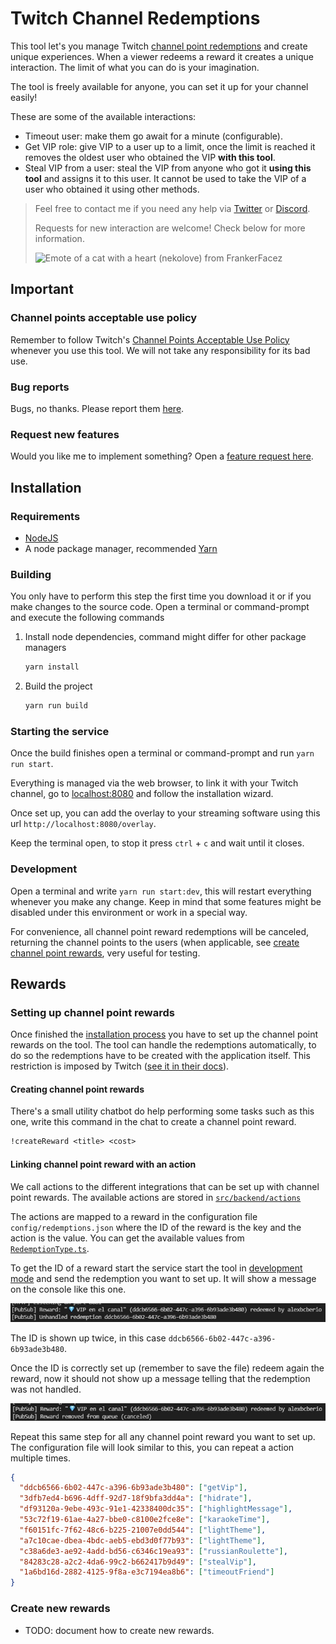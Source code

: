 # Twitch Channel Redemptions

This tool let's you manage Twitch [channel point redemptions](https://help.twitch.tv/s/article/channel-points-guide) and create unique experiences. When a viewer redeems a reward it creates a unique interaction. The limit of what you can do is your imagination.

The tool is freely available for anyone, you can set it up for your channel easily!

These are some of the available interactions:

- Timeout user: make them go await for a minute (configurable).
- Get VIP role: give VIP to a user up to a limit, once the limit is reached it removes the oldest user who obtained the VIP **with this tool**.
- Steal VIP from a user: steal the VIP from anyone who got it **using this tool** and assigns it to this user. It cannot be used to take the VIP of a user who obtained it using other methods.

> Feel free to contact me if you need any help via [Twitter](https://twitter.com/alexbcberio) or [Discord](https://discord.com/users/202915432175239169).
>
> Requests for new interaction are welcome! Check below for more information.
>
> ![Emote of a cat with a heart (nekolove) from FrankerFacez](https://cdn.frankerfacez.com/emote/244375/1)

## Important

### Channel points acceptable use policy

Remember to follow Twitch's [Channel Points Acceptable Use Policy](https://www.twitch.tv/p/en/legal/channel-points-acceptable-use-policy/) whenever you use this tool. We will not take any responsibility for its bad use.

### Bug reports

Bugs, no thanks. Please report them [here](https://github.com/alexbcberio/twitch-channel-redemptions/issues/new?labels=bug&template=bug_report.md).

### Request new features

Would you like me to implement something? Open a [feature request here](https://github.com/alexbcberio/twitch-channel-redemptions/issues/new?labels=enhancement&template=feature_request.md).

## Installation

### Requirements

- [NodeJS](https://nodejs.org/en/download/)
- A node package manager, recommended [Yarn](https://classic.yarnpkg.com/en/docs/install)

### Building

You only have to perform this step the first time you download it or if you make changes to the source code. Open a terminal or command-prompt and execute the following commands

1. Install node dependencies, command might differ for other package managers

   ```bash
   yarn install
   ```

2. Build the project

   ```bash
   yarn run build
   ```

### Starting the service

Once the build finishes open a terminal or command-prompt and run `yarn run start`.

Everything is managed via the web browser, to link it with your Twitch channel, go to [localhost:8080](http://localhost:8080) and follow the installation wizard.

Once set up, you can add the overlay to your streaming software using this url `http://localhost:8080/overlay`.

Keep the terminal open, to stop it press `ctrl` + `c` and wait until it closes.

### Development

Open a terminal and write `yarn run start:dev`, this will restart everything whenever you make any change. Keep in mind that some features might be disabled under this environment or work in a special way.

For convenience, all channel point reward redemptions will be canceled, returning the channel points to the users (when applicable, see [create channel point rewards](#creating-channel-point-rewards), very useful for testing.

## Rewards

### Setting up channel point rewards

Once finished the [installation process](#installation) you have to set up the channel point rewards on the tool. The tool can handle the redemptions automatically, to do so the redemptions have to be created with the application itself. This restriction is imposed by Twitch ([see it in their docs](https://dev.twitch.tv/docs/api/reference#update-redemption-status)).

#### Creating channel point rewards

There's a small utility chatbot do help performing some tasks such as this one, write this command in the chat to create a channel point reward.

```txt
!createReward <title> <cost>
```

#### Linking channel point reward with an action

We call actions to the different integrations that can be set up with channel point rewards. The available actions are stored in [`src/backend/actions`](./src/backend/actions)

The actions are mapped to a reward in the configuration file `config/redemptions.json` where the ID of the reward is the key and the action is the value. You can get the available values from [`RedemptionType.ts`](./src/enums/RedemptionType.ts).

To get the ID of a reward start the service start the tool in [development mode](#development) and send the redemption you want to set up. It will show a message on the console like this one.

![Logs of unhandled channel point reward](./docs/img/unhandled-channel-point-reward-redemption.jpg)

The ID is shown up twice, in this case `ddcb6566-6b02-447c-a396-6b93ade3b480`.

Once the ID is correctly set up (remember to save the file) redeem again the reward, now it should not show up a message telling that the redemption was not handled.

![Logs of handled channel point reward](./docs/img/handled-channel-point-reward-redemption.jpg)

Repeat this same step for all any channel point reward you want to set up. The configuration file will look similar to this, you can repeat a action multiple times.

```json
{
  "ddcb6566-6b02-447c-a396-6b93ade3b480": ["getVip"],
  "3dfb7ed4-b696-4dff-92d7-18f9bfa3dd4a": ["hidrate"],
  "df93120a-9ebe-493c-91e1-42338400dc35": ["highlightMessage"],
  "53c72f19-61ae-4a27-bbe0-c8100e2fce8e": ["karaokeTime"],
  "f60151fc-7f62-48c6-b225-21007e0dd544": ["lightTheme"],
  "a7c10cae-dbea-4bdc-aeb5-ebd3d0f77b93": ["lightTheme"],
  "c38a6de3-ae92-4add-bd56-c6346c19ea93": ["russianRoulette"],
  "84283c28-a2c2-4da6-99c2-b662417b9d49": ["stealVip"],
  "1a6bd16d-2882-4125-9f8a-e3c7194ea8b6": ["timeoutFriend"]
}
```

### Create new rewards

- TODO: document how to create new rewards.
